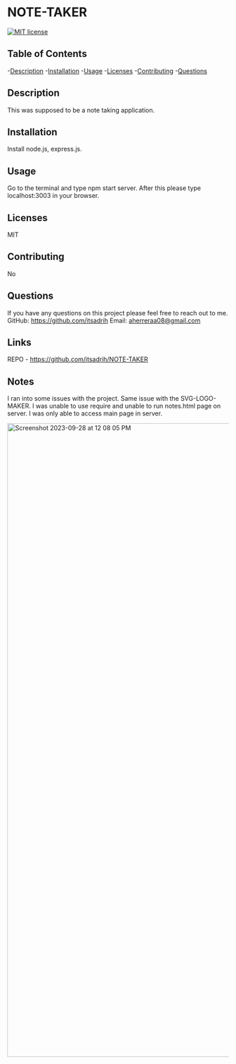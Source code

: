 # NOTE-TAKER


 [![MIT license](https://img.shields.io/badge/License-MIT-blue.svg)](http://lbesson.mit-license.org/)



## Table of Contents

-[Description](#description)
-[Installation](#installation)
-[Usage](#usage)
-[Licenses](#licenses)
-[Contributing](#contributing)
-[Questions](#questions)


## Description
This was supposed to be a note taking application.

## Installation
Install node.js, express.js. 

## Usage
Go to the terminal and type npm start server. After this please type localhost:3003 in your browser.

## Licenses
MIT

## Contributing
No

## Questions
If you have any questions on this project please feel free to reach out to me.
GitHub: https://github.com/itsadrih 
Email: aherreraa08@gmail.com

## Links 
REPO - https://github.com/itsadrih/NOTE-TAKER

## Notes
I ran into some issues with the project. Same issue with the SVG-LOGO-MAKER. I was unable to use require and unable to run notes.html page on server. I was only able to access main page in server.

<img width="1440" alt="Screenshot 2023-09-28 at 12 08 05 PM" src="https://github.com/itsadrih/NOTE-TAKER/assets/128756303/9e3d4d23-5113-4207-9d36-3d40390d8e10">
